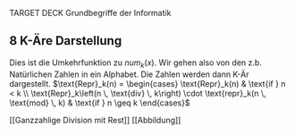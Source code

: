 TARGET DECK
Grundbegriffe der Informatik

8 K-Äre Darstellung
---
Dies ist die Umkehrfunktion zu $num_k(x)$. Wir gehen also von den z.b. Natürlichen Zahlen in ein Alphabet. Die Zahlen werden dann K-Är dargestellt.
$\text{Repr}_k(n) = \begin{cases} \text{Repr}_k(n) & \text{if } n < k \\ \text{Repr}_k\left(n \, \text{div} \, k\right) \cdot \text{repr}_k(n \, \text{mod} \, k) & \text{if } n \geq k \end{cases}$
<!--ID: 1706967952557-->

[[Ganzzahlige Division mit Rest]]
[[Abbildung]]
